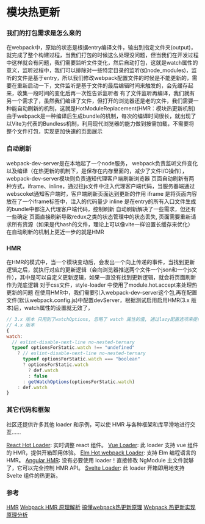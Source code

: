 # 模块热更新
### 我们的打包需求是怎么来的
在webpack中，原始的状态是根据entry编译文件，输出到指定文件夹(output)，就完成了整个构建过程，当我们打包的时候这么处理没问题，但当我们在开发过程中这样就会有问题，我们需要监听文件变化，然后自动打包，这就是watch属性的意义，监听过程中，我们可以排除对一些特定目录的监听(如node_modules)，监听的文件是基于entry，所以我们修改webpack配置文件的时候是不能更新的，需要在重新启动一下，文件监听是基于文件的最后编辑时间来触发的，会先缓存起来，收集一段时间的变化后再一次性告诉监听者
有了文件监听再编译，我们就有另一个需求了，虽然我们编译了文件，但打开的浏览器还是老的文件，我们需要一种能自动刷新的机制，这就是HotModuleReplacement(HMR：模块热更新机制)
由于webpack是一种编译后生成bundle的机制，每次的编译时间很长，就出现了以Vite为代表的Bundless机制，利用现代浏览器的能力做到按需加载，不需要将整个文件打包，实现更加快速的页面展示
### 自动刷新
webpack-dev-server是在本地起了一个node服务，
webpack负责监听文件变化以及编译（在热更新的机制下，是保存在内存里面的，减少了文件I/O操作），webpack-dev-server模块则负责通知代理客户端刷新浏览器
页面自动刷新有两种方式，iframe、inline，通过往js文件中注入代理客户端代码，当服务器端通过webscoket通知客户端时，客户端刷新页面达到更新的作用
iframe 是将页面内容放在了一个iframe标签中，注入的代码量少
inline 是在entry的所有入口文件生成的bundle中都注入代理客户端代码，控制刷新
自动刷新解决了一些需求，但还有一些确定
页面直接刷新导致redux之类的状态管理中的状态丢失,
页面需要重新请求所有资源（如果是代hash的文件，理论上可以像vite一样设置长缓存来优化）
在自动刷新的机制上更近一步的就是HMR
### HMR
在HMR的模式中，当一个模块变动后，会发出一个向上传递的事件，当找到更新逻辑之后，就执行对应的更新逻辑（会向浏览器推送两个文件一个json和一个js文件），其中是可以自定义更新逻辑，如果一直没有找到更新逻辑，就会将页面刷新作为兜底逻辑
对于css文件，style-loader 中使用了module.hot.accept来处理热更新的问题
在使用HMR中，我们需要引入webpack-dev-server这个包,再在配置文件(默认webpack.config.js)中配置devServer，根据测试启用启用HMR(3.x 版本)后，watch属性的设置就无效了，
``` javascript
// 3.x 版本 只用到了watchOptions, 忽略了 watch 属性的值, 通过lazy配置选项来提供类似的能力了（但我在尝试的过程中报错了）
// 4.x 版本
{
watch:
  // eslint-disable-next-line no-nested-ternary
  typeof optionsForStatic.watch !== "undefined"
    ? // eslint-disable-next-line no-nested-ternary
      typeof optionsForStatic.watch === "boolean"
      ? optionsForStatic.watch
        ? def.watch
        : false
      : getWatchOptions(optionsForStatic.watch)
    : def.watch
}
```
### 其它代码和框架
社区还提供许多其他 loader 和示例，可以使 HMR 与各种框架和库平滑地进行交互……

[React Hot Loader](https://github.com/gaearon/react-hot-loader): 实时调整 react 组件。
[Vue Loader](https://github.com/vuejs/vue-loader): 此 loader 支持 vue 组件的 HMR，提供开箱即用体验。
[Elm Hot webpack Loader](https://github.com/klazuka/elm-hot-webpack-loader): 支持 Elm 编程语言的 HMR。
[Angular HMR](https://github.com/PatrickJS/angular-hmr): 没有必要使用 loader！直接修改 NgModule 主文件就够了，它可以完全控制 HMR API。
[Svelte Loader](https://github.com/sveltejs/svelte-loader): 此 loader 开箱即用地支持 Svelte 组件的热更新。

### 参考
[HMR](https://webpack.docschina.org/guides/hot-module-replacement#enabling-hmr)
[Webpack HMR 原理解析](https://zhuanlan.zhihu.com/p/30669007)
[搞懂webpack热更新原理](https://github.com/careteenL/webpack-hmr)
[Webpack 热更新实现原理分析](https://zhuanlan.zhihu.com/p/30623057)